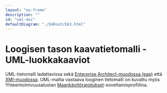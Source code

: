 ```yaml
---
layout: "ea-frame"
description: ""
id: "uml-doc"
defaultDiagram: "./EARoot/EA3.html"
---
```

# Loogisen tason kaavatietomalli - UML-luokkakaaviot
UML-tietomalli ladattavissa sekä [Enterprise Architect-muodossa (eap)](../maankayttorajoitukset.eap) että [XMI-muodossa](../maankayttorajoitukset.xmi?raw=true). UML-mallia vastaava looginen tietomalli on kuvattu myös Yhteentoimivuusalustan [Maankäyttörajoitukset](https://tietomallit.suomi.fi/model/rytj-mkr/)-soveltamisprofiilina.
